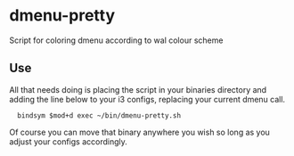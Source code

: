 # dmenu-pretty
Script for coloring dmenu according to wal colour scheme

## Use

All that needs doing is placing the script in your binaries directory and adding the line below to your i3 configs, replacing your current dmenu call.
```
  bindsym $mod+d exec ~/bin/dmenu-pretty.sh
```

Of course you can move that binary anywhere you wish so long as you adjust your configs accordingly.


